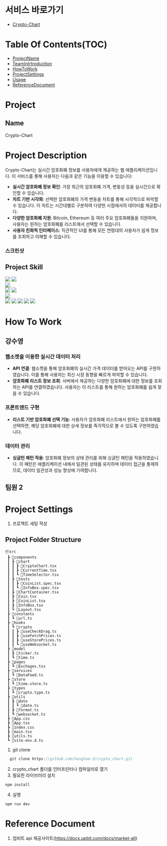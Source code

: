 # 서비스 바로가기

- [Crypto-Chart](https://crypto-currency-charts.netlify.app/)


# Table Of Contents(TOC)

- [ProjectName](#Project)
- [TeamIntrtroduction](#TeamIntrtroduction)
- [HowToWork](#HowToWork)
- [ProjectSettings](#ProjectSettings)
- [Usage](#Usage)
- [ReferenceDocument](#Reference-Document)

# Project

## Name

Crypto-Chart

# Project Description


Crypto-Chart는 실시간 암호화폐 정보를 사용자에게 제공하는 웹 애플리케이션입니다. 이 서비스를 통해 사용자는 다음과 같은 기능을 이용할 수 있습니다:

- **실시간 암호화폐 정보 확인**: 가장 최근의 암호화폐 가격, 변동성 등을 실시간으로 확인할 수 있습니다.
- **차트 기반 시각화**: 선택한 암호화폐의 가격 변동을 차트를 통해 시각적으로 파악할 수 있습니다. 이 차트는 시간대별로 구분하여 다양한 시점에서의 데이터를 제공합니다.
- **다양한 암호화폐 지원**: Bitcoin, Ethereum 등 여러 주요 암호화폐들을 지원하며, 사용자는 원하는 암호화폐를 리스트에서 선택할 수 있습니다.
- **사용자 친화적 인터페이스**: 직관적인 UI를 통해 모든 연령대의 사용자가 쉽게 정보를 조회하고 이해할 수 있습니다.

### 스크린샷
## Project Skill


<div>
<img src="https://img.shields.io/badge/javascript-F7DF1E?style=for-the-badge&logo=javascript&logoColor=black">
<img src="https://img.shields.io/badge/typescript-%23007ACC.svg?style=for-the-badge&logo=typescript&logoColor=white">
<br/>
<img src="https://img.shields.io/badge/react-61DAFB?style=for-the-badge&logo=react&logoColor=black">
<br/>
<img src="https://img.shields.io/badge/-React%20Query-FF4154?style=for-the-badge&logo=react%20query&logoColor=white">
<img src="https://img.shields.io/badge/zustand-%2320232a.svg?style=for-the-badge&logo=react&logoColor=%2361DAFB">
<br/>
<img src="https://img.shields.io/badge/tailwindcss-%2338B2AC.svg?style=for-the-badge&logo=tailwind-css&logoColor=white">
<br />
<img src="https://img.shields.io/badge/ESLint-4B3263?style=for-the-badge&logo=eslint&logoColor=white">

<img src="https://img.shields.io/badge/jira-%230A0FFF.svg?style=for-the-badge&logo=jira&logoColor=white">
<img src="https://img.shields.io/badge/git-F05032?style=for-the-badge&logo=git&logoColor=white">
<img src="https://img.shields.io/badge/github-181717?style=for-the-badge&logo=github&logoColor=white">
<img src="https://img.shields.io/badge/tailwind-181717?style=for-the-badge&logo=tailwindcss&logoColor=blue">


# How To Work

## 강수영

### 웹소켓을 이용한 실시간 데이터 처리
- **API 연결**: 웹소켓을 통해 암호화폐의 실시간 가격 데이터를 받아오는 API를 구현하였습니다. 이를 통해 사용자는 최신 시장 동향을 빠르게 파악할 수 있습니다.
- **암호화폐 리스트 정보 조회**: 서버에서 제공하는 다양한 암호화폐에 대한 정보를 조회하는 API를 연결하였습니다. 사용자는 이 리스트를 통해 원하는 암호화폐를 쉽게 찾을 수 있습니다.

### 프론트엔드 구현
- **리스트 기반 암호화폐 선택 기능**: 사용자가 암호화폐 리스트에서 원하는 암호화폐를 선택하면, 해당 암호화폐에 대한 상세 정보를 즉각적으로 볼 수 있도록 구현하였습니다.

### 데이터 관리
- **싱글턴 패턴 적용**: 암호화폐 정보의 상태 관리를 위해 싱글턴 패턴을 적용하였습니다. 이 패턴은 애플리케이션 내에서 일관된 상태를 유지하며 데이터 접근을 통제하므로, 데이터 일관성과 성능 향상에 기여합니다.


## 팀원 2

# Project Settings

1. 프로젝트 세팅 작성

## Project Folder Structure

```
📦src
 ┣ 📂components
 ┃ ┣ 📂chart
 ┃ ┃ ┣ 📜CryptoChart.tsx
 ┃ ┃ ┣ 📜CurrentTime.tsx
 ┃ ┃ ┗ 📜TimeSelector.tsx
 ┃ ┣ 📂tests
 ┃ ┃ ┣ 📜CoinList.spec.tsx
 ┃ ┃ ┗ 📜InfoBox.spec.tsx
 ┃ ┣ 📜ChartContainer.tsx
 ┃ ┣ 📜Coin.tsx
 ┃ ┣ 📜CoinList.tsx
 ┃ ┣ 📜InfoBox.tsx
 ┃ ┗ 📜Layout.tsx
 ┣ 📂constants
 ┃ ┗ 📜url.ts
 ┣ 📂hooks
 ┃ ┗ 📂crypto
 ┃ ┃ ┣ 📜useCheckDrag.ts
 ┃ ┃ ┣ 📜useFetchPrices.ts
 ┃ ┃ ┣ 📜useStorePrices.ts
 ┃ ┃ ┗ 📜useWebsocket.ts
 ┣ 📂model
 ┃ ┣ 📜ticker.ts
 ┃ ┗ 📜time.ts
 ┣ 📂pages
 ┃ ┗ 📜Exchages.tsx
 ┣ 📂services
 ┃ ┗ 📜DataFeed.ts
 ┣ 📂store
 ┃ ┗ 📜time.store.ts
 ┣ 📂types
 ┃ ┗ 📜crypto.type.ts
 ┣ 📂utils
 ┃ ┣ 📂date
 ┃ ┃ ┗ 📜date.ts
 ┃ ┣ 📜format.ts
 ┃ ┗ 📜websocket.ts
 ┣ 📜App.css
 ┣ 📜App.tsx
 ┣ 📜index.css
 ┣ 📜main.tsx
 ┣ 📜utils.ts
 ┗ 📜vite-env.d.ts 
 ```


1. git clone

```js
  git clone https://github.com/hanghae-3/crypto_chart.git
```

2. crypto_chart 폴더를 인터프린터나 컴파일러로 열기
3. 필요한 라이브러리 설치

```
npm install
```

4. 실행

```
npm run dev

```

# Reference Document

1. 업비트 api 제공사이트(https://docs.upbit.com/docs/market-all)

